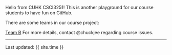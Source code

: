 Hello from CUHK CSCI3251! This is another playground for our course students to have fun on GitHub.

There are some teams in our course project:

  [Team B](https://csci3251-2022.github.io/project-team-b/)
For more details, contact @chuckjee regarding course issues.

---
Last updated: {{ site.time }}
